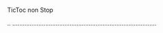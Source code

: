 TicToc non Stop

..
...................................................................................